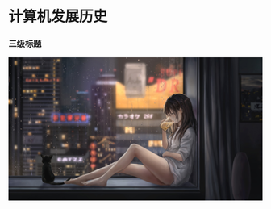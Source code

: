 # 计算机发展历史
### 三级标题
![第一](https://github.com/Norna/Markdown/blob/main/homework/%E5%A5%B3%E5%AD%A9%E5%96%9D%E5%95%A4%E9%85%92%20%E9%A3%98%E7%AA%97%20%E5%9F%8E%E5%B8%82%E5%A4%9C%E6%99%AF%20%E9%9B%A8%E5%A4%A9%20%C3%A8%20%E5%A5%BD%E7%9C%8B%E5%94%AF%E7%BE%8E4k%E5%8A%A8%E6%BC%AB%E5%A3%81%E7%BA%B8_%E5%BD%BC%E5%B2%B8%E5%9B%BE%E7%BD%91.jpg)
